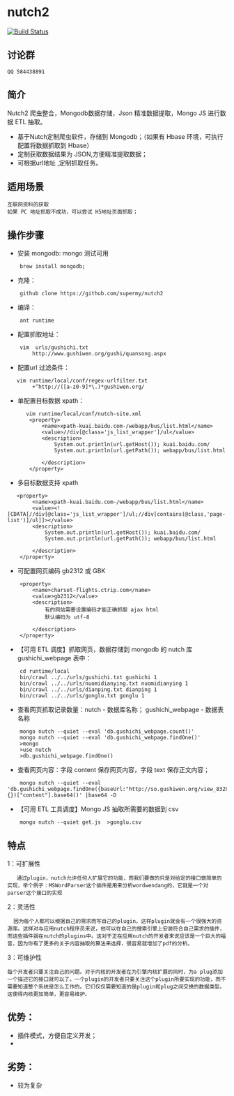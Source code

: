 # nutch2 

[![Build Status](https://travis-ci.org/supermy/nutch2.svg?branch=master)](https://github.com/supermy/nutch2)

## 讨论群
    QQ 584438891
    

## 简介 

Nutch2 爬虫整合，Mongodb数据存储，Json 精准数据提取，Mongo JS 进行数据 ETL 抽取。
* 基于Nutch定制爬虫软件，存储到 Mongodb；（如果有 Hbase 环境，可执行配置将数据抓取到 Hbase）
* 定制获取数据结果为 JSON,方便精准提取数据；
* 可根据url地址 ,定制抓取任务。


## 适用场景

    互联网资料的获取
    如果 PC 地址抓取不成功，可以尝试 H5地址页面抓取；
    

## 操作步骤

*  安装 mongodb: mongo 测试可用 
```aidl
    brew install mongodb;  
```

*  克隆：
```aidl
    github clone https://github.com/supermy/nutch2
```

*  编译：
```aidl
    ant runtime
```

*  配置抓取地址：
```aidl
    vim  urls/gushichi.txt
        http://www.gushiwen.org/gushi/quansong.aspx
```
   
   
*  配置url 过滤条件：
```aidl
   vim runtime/local/conf/regex-urlfilter.txt
        +^http://([a-z0-9]*\.)*gushiwen.org/
```

*  单配置目标数据 xpath：
```aidl
      vim runtime/local/conf/nutch-site.xml
       <property>
           <name>xpath-kuai.baidu.com-/webapp/bus/list.html</name>
           <value>//div[@class='js_list_wrapper']/ul</value>
           <description>
               System.out.println(url.getHost()); kuai.baidu.com/
               System.out.println(url.getPath()); webapp/bus/list.html
   
           </description>
       </property>
```

*  多目标数据支持 xpath
```aidl
   <property>
        <name>xpath-kuai.baidu.com-/webapp/bus/list.html</name>
        <value><![CDATA[//div[@class='js_list_wrapper']/ul;//div[contains(@class,'page-list')]/ul]]></value>
        <description>
            System.out.println(url.getHost()); kuai.baidu.com/
            System.out.println(url.getPath()); webapp/bus/list.html

        </description>
    </property>
```
* 可配置网页编码 gb2312 或 GBK
```aidl
    <property>
        <name>charset-flights.ctrip.com</name>
        <value>gb2312</value>
        <description>
            有的网站需要设置编码才能正确抓取 ajax html
            默认编码为 utf-8

        </description>
    </property>
```
      

*  【可用 ETL 调度】抓取网页，数据存储到 mongodb 的 nutch 库  gushichi_webpage 表中：

```aidl
    cd runtime/local
    bin/crawl ../../urls/gushichi.txt gushichi 1
    bin/crawl ../../urls/nuomidianying.txt nuomidianying 1    
    bin/crawl ../../urls/dianping.txt dianping 1
    bin/crawl ../../urls/gonglu.txt gonglu 1
```

*  查看网页抓取记录数量：nutch -  数据库名称； gushichi_webpage - 数据表名称    
```aidl
    mongo nutch --quiet --eval 'db.gushichi_webpage.count()'
    mongo nutch --quiet --eval 'db.gushichi_webpage.findOne()'
    >mongo
    >use nutch
    >db.gushichi_webpage.findOne()
```
    
*  查看网页内容：字段 content 保存网页内容，字段 text 保存正文内容；
```aidl
    mongo nutch --quiet --eval  'db.gushichi_webpage.findOne({baseUrl:"http://so.gushiwen.org/view_8328.aspx"},{})["content"].base64()' |base64 -D

```

*  【可用 ETL 工具调度】Mongo JS 抽取所需要的数据到 csv 
```aidl
    mongo nutch --quiet get.js  >gonglu.csv

```    
    

## 特点

1：可扩展性

       通过plugin，nutch允许任何人扩展它的功能，而我们要做的只是对给定的接口做简单的实现，举个例子：MSWordParser这个插件是用来分析wordwendang的，它就是一个对parser这个接口的实现

2：灵活性

      因为每个人都可以根据自己的需求而写自己的plugin，这样plugin就会有一个很强大的资源库。这样对与应用nutch程序员来说，他可以在自己的搜索引擎上安装符合自己需求的插件，而这些插件就在nutch的plugins中。这对于正在应用nutch的开发者来说应该是一个巨大的福音，因为你有了更多的关于内容抽取的算法来选择，很容易就增加了pdf的分析。

3：可维护性

    每个开发者只要关注自己的问题。对于内核的开发者在为引擎内核扩展的同时，为a plug添加一个描述它的接口就可以了。一个plugin的开发者只要关注这个plugin所要实现的功能，而不需要知道整个系统是怎么工作的。它们仅仅需要知道的是plugin和plug之间交换的数据类型。这使得内核更加简单，更容易维护。
    
    

## 优势：

*   插件模式，方便自定义开发；
*   

## 劣势：

*  较为复杂


